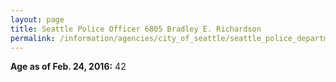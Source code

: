 ```yaml
---
layout: page
title: Seattle Police Officer 6805 Bradley E. Richardson
permalink: /information/agencies/city_of_seattle/seattle_police_department/copbook/6805/
---
```


**Age as of Feb. 24, 2016:** 42
